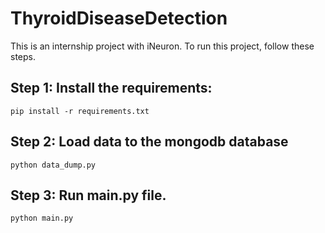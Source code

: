 # ThyroidDiseaseDetection
This is an internship project with iNeuron. To run this project, follow these steps.

## Step 1:  Install the requirements:
``pip install -r requirements.txt``

## Step 2: Load data to the mongodb database
``python data_dump.py``

## Step 3: Run main.py file.
``python main.py``